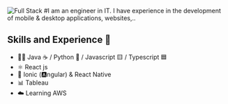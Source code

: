 ![Full Stack](https://github.com/jonathanramirezislas/jonathanramirezislas/blob/main/coding.gif)
#I am an engineer in IT. I have experience in the development of mobile & desktop applications, websites,..

## Skills and Experience  🦄 
- 👨‍💻 Java ☕ / Python 🐍 / Javascript 🟨 / Typescript 🟦
- ⚛ React js
- 📱 Ionic (🅰️ngular) & React Native
- 📊 Tableau
- ☁️ Learning AWS 



